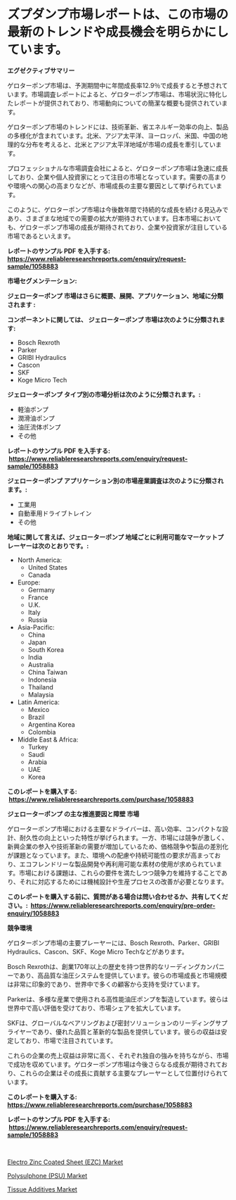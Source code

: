 <p><h1>ズプダンプ市場レポートは、この市場の最新のトレンドや成長機会を明らかにしています。</h1></p><p><strong>エグゼクティブサマリー</strong></p>
<p><p>ゲロターポンプ市場は、予測期間中に年間成長率12.9％で成長すると予想されています。市場調査レポートによると、ゲロターポンプ市場は、市場状況に特化したレポートが提供されており、市場動向についての簡潔な概要も提供されています。</p><p>ゲロターポンプ市場のトレンドには、技術革新、省エネルギー効率の向上、製品の多様化が含まれています。北米、アジア太平洋、ヨーロッパ、米国、中国の地理的な分布を考えると、北米とアジア太平洋地域が市場の成長を牽引しています。</p><p>プロフェッショナルな市場調査会社によると、ゲロターポンプ市場は急速に成長しており、企業や個人投資家にとって注目の市場となっています。需要の高まりや環境への関心の高まりなどが、市場成長の主要な要因として挙げられています。</p><p>このように、ゲロターポンプ市場は今後数年間で持続的な成長を続ける見込みであり、さまざまな地域での需要の拡大が期待されています。日本市場においても、ゲロターポンプ市場の成長が期待されており、企業や投資家が注目している市場であるといえます。</p></p>
<p><strong>レポートのサンプル PDF を入手する: <a href="https://www.reliableresearchreports.com/enquiry/request-sample/1058883">https://www.reliableresearchreports.com/enquiry/request-sample/1058883</a></strong></p>
<p><strong>市場セグメンテーション:</strong></p>
<p><strong> ジェローターポンプ 市場はさらに概要、展開、アプリケーション、地域に分類されます :</strong></p>
<p><strong>コンポーネントに関しては、 ジェローターポンプ 市場は次のように分類されます: &nbsp;</strong></p>
<p><ul><li>Bosch Rexroth</li><li>Parker</li><li>GRIBI Hydraulics</li><li>Cascon</li><li>SKF</li><li>Koge Micro Tech</li></ul></p>
<p><strong> ジェローターポンプ タイプ別の市場分析は次のように分類されます。:</strong></p>
<p><ul><li>軽油ポンプ</li><li>潤滑油ポンプ</li><li>油圧流体ポンプ</li><li>その他</li></ul></p>
<p><strong>レポートのサンプル PDF を入手する: &nbsp;<a href="https://www.reliableresearchreports.com/enquiry/request-sample/1058883">https://www.reliableresearchreports.com/enquiry/request-sample/1058883</a></strong></p>
<p><strong> ジェローターポンプ アプリケーション別の市場産業調査は次のように分類されます。:</strong></p>
<p><ul><li>工業用</li><li>自動車用ドライブトレイン</li><li>その他</li></ul></p>
<p><strong>地域に関して言えば、ジェローターポンプ 地域ごとに利用可能なマーケットプレーヤーは次のとおりです。:</strong></p>
<p><ul>
    <li>
        North America:
        <ul>
            <li>United States</li>
            <li>Canada</li>
        </ul>
    </li>
    <li>
        Europe:
        <ul>
            <li>Germany</li>
            <li>France</li>
            <li>U.K.</li>
            <li>Italy</li>
            <li>Russia</li>
        </ul>
    </li>
    <li>
        Asia-Pacific:
        <ul>
            <li>China</li>
            <li>Japan</li>
            <li>South Korea</li>
            <li>India</li>
            <li>Australia</li>
            <li>China Taiwan</li>
            <li>Indonesia</li>
            <li>Thailand</li>
            <li>Malaysia</li>
        </ul>
    </li>
    <li>
        Latin America:
        <ul>
            <li>Mexico</li>
            <li>Brazil</li>
            <li>Argentina Korea</li>
            <li>Colombia</li>
        </ul>
    </li>
    <li>
        Middle East & Africa:
        <ul>
            <li>Turkey</li>
            <li>Saudi</li>
            <li>Arabia</li>
            <li>UAE</li>
            <li>Korea</li>
        </ul>
    </li>
    </ul></p>
<p><strong>このレポートを購入する: &nbsp;<a href="https://www.reliableresearchreports.com/purchase/1058883">https://www.reliableresearchreports.com/purchase/1058883</a></strong></p>
<p><strong>ジェローターポンプ の主な推進要因と障壁 市場</strong></p>
<p><p>ゲローターポンプ市場における主要なドライバーは、高い効率、コンパクトな設計、耐久性の向上といった特性が挙げられます。一方、市場には競争が激しく、新興企業の参入や技術革新の需要が増加しているため、価格競争や製品の差別化が課題となっています。また、環境への配慮や持続可能性の要求が高まっており、エコフレンドリーな製品開発や再利用可能な素材の使用が求められています。市場における課題は、これらの要件を満たしつつ競争力を維持することであり、それに対応するためには機械設計や生産プロセスの改善が必要となります。</p></p>
<p><strong>このレポートを購入する前に、質問がある場合は問い合わせるか、共有してください。:&nbsp; <a href="https://www.reliableresearchreports.com/enquiry/pre-order-enquiry/1058883">https://www.reliableresearchreports.com/enquiry/pre-order-enquiry/1058883</a></strong></p>
<p><strong>競争環境</strong></p>
<p><p>ゲロターポンプ市場の主要プレーヤーには、Bosch Rexroth、Parker、GRIBI Hydraulics、Cascon、SKF、Koge Micro Techなどがあります。</p><p>Bosch Rexrothは、創業170年以上の歴史を持つ世界的なリーディングカンパニーであり、高品質な油圧システムを提供しています。彼らの市場成長と市場規模は非常に印象的であり、世界中で多くの顧客から支持を受けています。</p><p>Parkerは、多様な産業で使用される高性能油圧ポンプを製造しています。彼らは世界中で高い評価を受けており、市場シェアを拡大しています。</p><p>SKFは、グローバルなベアリングおよび密封ソリューションのリーディングサプライヤーであり、優れた品質と革新的な製品を提供しています。彼らの収益は安定しており、市場で注目されています。</p><p>これらの企業の売上収益は非常に高く、それぞれ独自の強みを持ちながら、市場で成功を収めています。ゲロターポンプ市場は今後さらなる成長が期待されており、これらの企業はその成長に貢献する主要なプレーヤーとして位置付けられています。</p></p>
<p><strong>このレポートを購入する: &nbsp; <a href="https://www.reliableresearchreports.com/purchase/1058883">https://www.reliableresearchreports.com/purchase/1058883</a></strong></p>
<p><strong>レポートのサンプル PDF を入手する: &nbsp;<a href="https://www.reliableresearchreports.com/enquiry/request-sample/1058883">https://www.reliableresearchreports.com/enquiry/request-sample/1058883</a></strong><strong></strong></p>
<p>&nbsp;</p>
<p><p><a href="https://view.publitas.com/reportprime-1/electro-zinc-coated-sheet-ezc-market-research-report-provides-thorough-industry-overview-which-offers-an-in-depth-analysis-of-product-trends-and-new-market-divisions/">Electro Zinc Coated Sheet (EZC) Market</a></p><p><a href="https://view.publitas.com/reportprime-1/polysulphone-psu-market-analysis-and-market-size-global-industry-overview-market-segmentation-and-forecast-2023-to-2030/">Polysulphone (PSU) Market</a></p><p><a href="https://github.com/Sarissaschmalingtr6fz2739/Market-Research-Report-List-1/blob/main/tissue-additives-market.md">Tissue Additives Market</a></p></p>